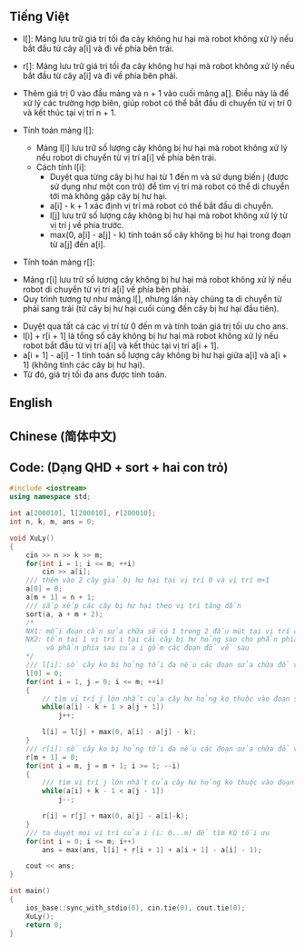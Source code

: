 ## Tiếng Việt

- l[]: Mảng lưu trữ giá trị tối đa cây không hư hại mà robot không xử lý nếu bắt đầu từ cây a[i] và đi về phía bên trái.

- r[]: Mảng lưu trữ giá trị tối đa cây không hư hại mà robot không xử lý nếu bắt đầu từ cây a[i] và đi về phía bên phải. 

- Thêm giá trị 0 vào đầu mảng và n + 1 vào cuối mảng a[]. Điều này là để xử lý các trường hợp biên, giúp robot có thể bắt đầu di chuyển từ vị trí 0 và kết thúc tại vị trí n + 1.

- Tính toán mảng l[]:
    + Mảng l[i] lưu trữ số lượng cây không bị hư hại mà robot không xử lý nếu robot di chuyển từ vị trí a[i] về phía bên trái.
    + Cách tính l[i]:
        + Duyệt qua từng cây bị hư hại từ 1 đến m và sử dụng biến j (được sử dụng như một con trỏ) để tìm vị trí mà robot có thể di chuyển tới mà không gặp cây bị hư hại.
        + a[i] - k + 1 xác định vị trí mà robot có thể bắt đầu di chuyển.
        + l[j] lưu trữ số lượng cây không bị hư hại mà robot không xử lý từ vị trí j về phía trước.
        + max(0, a[i] - a[j] - k) tính toán số cây không bị hư hại trong đoạn từ a[j] đến a[i].

- Tính toán mảng r[]:
+ Mảng r[i] lưu trữ số lượng cây không bị hư hại mà robot không xử lý nếu robot di chuyển từ vị trí a[i] về phía bên phải.
+ Quy trình tương tự như mảng l[], nhưng lần này chúng ta di chuyển từ phải sang trái (từ cây bị hư hại cuối cùng đến cây bị hư hại đầu tiên).

- Duyệt qua tất cả các vị trí từ 0 đến m và tính toán giá trị tối ưu cho ans.
- l[i] + r[i + 1] là tổng số cây không bị hư hại mà robot không xử lý nếu robot bắt đầu từ vị trí a[i] và kết thúc tại vị trí a[i + 1].
- a[i + 1] - a[i] - 1 tính toán số lượng cây không bị hư hại giữa a[i] và a[i + 1] (không tính các cây bị hư hại).
- Từ đó, giá trị tối đa ans được tính toán.

## English




## Chinese (简体中文)



## Code: (Dạng QHD + sort + hai con trỏ)
```cpp
#include <iostream>
using namespace std;

int a[200010], l[200010], r[200010];
int n, k, m, ans = 0;

void XuLy()
{
    cin >> n >> k >> m;
    for(int i = 1; i <= m; ++i)
        cin >> a[i];
    /// thêm vào 2 cây giả bị hư hại tại vị trí 0 và vị trí m+1
    a[0] = 0;
    a[m + 1] = n + 1;
    /// sắp xếp các cây bị hư hại theo vị trí tăng dần
    sort(a, a + m + 2);
    /*
    NX1: mỗi đoạn cần sửa chữa sẽ có 1 trong 2 đầu mút tại vị trí của cây bị hư hỏng
    NX2: tồn tại 1 vị trí i tại cái cây bị hư hỏng sao cho phần phía trước của i các đoạn sửa chữa thì đổ về phía trước
         và phần phía sau của i gồm các đoạn đổ về sau
    */
    /// l[i]: số cây ko bị hỏng tối đa nếu các đoạn sửa chữa đổ về phía trước của i
    l[0] = 0;
    for(int i = 1, j = 0; i <= m; ++i)
    {
        // tìm vị trí j lớn nhất của cây hư hỏng ko thuộc vào đoạn sửa chữa cuối cùng của i
        while(a[i] - k + 1 > a[j + 1])
            j++;

        l[i] = l[j] + max(0, a[i] - a[j] - k);
    }
    /// r[i]: số cây ko bị hỏng tối đa nếu các đoạn sửa chữa đổ về phía sau của i
    r[m + 1] = 0;
    for(int i = m, j = m + 1; i >= 1; --i)
    {
        /// tìm vị trí j lớn nhất của cây hư hỏng ko thuộc vào đoạn sửa chữa cuối cùng của i
        while(a[i] + k - 1 < a[j - 1])
            j--;

        r[i] = r[j] + max(0, a[j] - a[i]-k);
    }
    /// ta duyệt mọi vị trí của i (i: 0...m) để tìm KQ tối ưu
    for(int i = 0; i <= m; i++)
        ans = max(ans, l[i] + r[i + 1] + a[i + 1] - a[i] - 1);

    cout << ans;
}

int main()
{
    ios_base::sync_with_stdio(0), cin.tie(0), cout.tie(0);
    XuLy();
    return 0;
}

```
